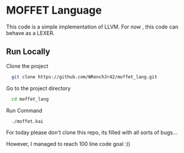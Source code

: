 # MOFFET Language

This code is a simple implementation of LLVM. For now , this code can behave as a LEXER.



## Run Locally

Clone the project

```bash
  git clone https://github.com/WRenchJr42/moffet_lang.git
```

Go to the project directory

```bash
  cd moffet_lang
```

Run Command

```bash
  ./moffet.kai
```
For today please don't clone this repo, its filled with all sorts of bugs...

However, I managed to reach 100 line code goal :))

